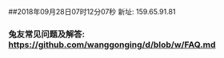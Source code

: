 ##2018年09月28日07时12分07秒 新址: 159.65.91.81
### 兔友常见问题及解答: https://github.com/wanggonging/d/blob/w/FAQ.md
